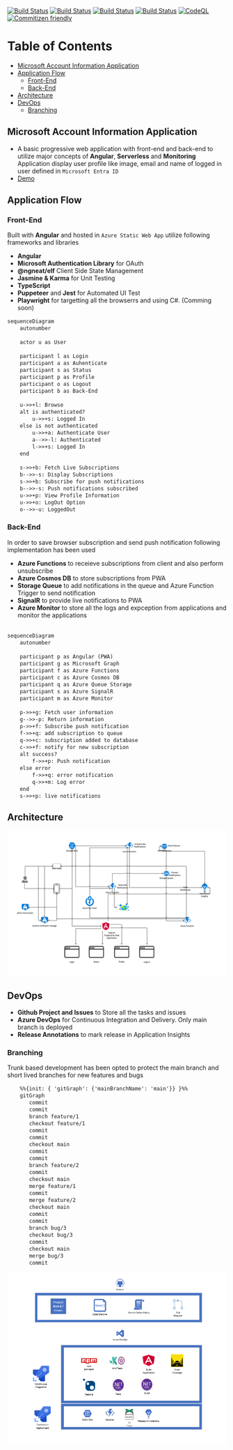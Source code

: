 [![Build Status](https://dev.azure.com/talha0113/Open%20Source/_apis/build/status%2Fmicrosoft-account-profile-information%2Finfrastructure?branchName=main&label=infrastructure)](https://dev.azure.com/talha0113/Open%20Source/_build/latest?definitionId=58&branchName=main)
[![Build Status](https://dev.azure.com/talha0113/Open%20Source/_apis/build/status%2Fmicrosoft-account-profile-information%2Fnotification-service?branchName=main&label=notification-service)](https://dev.azure.com/talha0113/Open%20Source/_build/latest?definitionId=59&branchName=main)
[![Build Status](https://dev.azure.com/talha0113/Open%20Source/_apis/build/status%2Fmicrosoft-account-profile-information%2Fprogressive-web-app?branchName=main&label=progressive-web-app)](https://dev.azure.com/talha0113/Open%20Source/_build/latest?definitionId=60&branchName=main)
[![Build Status](https://dev.azure.com/talha0113/Open%20Source/_apis/build/status%2Fmicrosoft-account-profile-information%2Fpuppeteer?branchName=main&label=puppeteer)](https://dev.azure.com/talha0113/Open%20Source/_build/latest?definitionId=61&branchName=main)
[![CodeQL](https://github.com/talha0113/microsoft-account-profile-information/actions/workflows/github-code-scanning/codeql/badge.svg?branch=main)](https://github.com/talha0113/microsoft-account-profile-information/actions/workflows/github-code-scanning/codeql)
[![Commitizen friendly](https://img.shields.io/badge/commitizen-friendly-brightgreen.svg)](http://commitizen.github.io/cz-cli/)

# Table of Contents
- [Microsoft Account Information Application](#microsoft-account-information-application)
- [Application Flow](#application-flow)
    - [Front-End](#front-end)
    - [Back-End](#back-end)
- [Architecture](#architecture)
- [DevOps](#devops)
    - [Branching](#branching)

## Microsoft Account Information Application
- A basic progressive web application with front-end and back-end to utilize major concepts of **Angular**, **Serverless** and **Monitoring**
Application display user profile like image, email and name of logged in user defined in `Microsoft Entra ID`
- [Demo](https://fde-msaccprofinfo-dev-001-daa3b0a8bxbdgfc8.z01.azurefd.net)

## Application Flow
### Front-End
Built with **Angular** and hosted in `Azure Static Web App` utilize following frameworks and libraries
  - **Angular**
  - **Microsoft Authentication Library** for OAuth
  - **@ngneat/elf** Client Side State Management
  - **Jasmine & Karma** for Unit Testing
  - **TypeScript**
  - **Puppeteer** and **Jest** for Automated UI Test
  - **Playwright** for targetting all the browserrs and using C#. (Comming soon)

``` mermaid
sequenceDiagram
    autonumber

    actor u as User

    participant l as Login
    participant a as Auhenticate
    participant s as Status
    participant p as Profile
    participant o as Logout
    participant b as Back-End
    
    u->>+l: Browse
    alt is authenticated?
        u->>+s: Logged In
    else is not authenticated
        u->>+a: Authenticate User
        a-->>-l: Authenticated
        l->>+s: Logged In
    end
    
    s->>+b: Fetch Live Subscriptions
    b-->>-s: Display Subscriptions
    s->>+b: Subscribe for push notifications
    b-->>-s: Push notifications subscribed
    u->>+p: View Profile Information
    u->>+o: LogOut Option
    o-->>-u: LoggedOut 
```    

### Back-End
In order to save browser subscription and send push notification following implementation has been used
  - **Azure Functions** to receieve subscriptions from client and also perform unsubscribe
  - **Azure Cosmos DB** to store subscriptions from PWA
  - **Storage Queue** to add notifications in the queue and Azure Function Trigger to send notification
  - **SignalR** to provide live notifications to PWA
  - **Azure Monitor** to store all the logs and expception from applications and monitor the applications

``` mermaid

sequenceDiagram
    autonumber

    participant p as Angular (PWA)
    participant g as Microsoft Graph
    participant f as Azure Functions
    participant c as Azure Cosmos DB
    participant q as Azure Queue Storage
    participant s as Azure SignalR
    participant m as Azure Monitor
    
    p->>+g: Fetch user information
    g-->>-p: Return information
    p->>+f: Subscribe push notification
    f->>+q: add subscription to queue
    q->>+c: subscription added to database
    c->>+f: notify for new subscription
    alt success?
        f->>+p: Push notification
    else error
        f->>+q: error notification 
        q->>+m: Log error
    end
    s->>+p: live notifications
```

## Architecture
![Architecture Diagram](./diagrams/Stack.png)

## DevOps
  - **Github Project and Issues** to Store all the tasks and issues
  - **Azure DevOps** for Continuous Integration and Delivery. Only main branch is deployed
  - **Release Annotations** to mark release in Application Insights
### Branching
Trunk based development has been opted to protect the main branch and short lived branches for new features and bugs
``` mermaid
    %%{init: { 'gitGraph': {'mainBranchName': 'main'}} }%%
    gitGraph
       commit
       commit
       branch feature/1
       checkout feature/1
       commit
       commit
       checkout main
       commit
       commit
       branch feature/2
       commit
       checkout main
       merge feature/1
       commit
       merge feature/2
       checkout main
       commit
       commit
       branch bug/3
       checkout bug/3
       commit
       checkout main
       merge bug/3
       commit
```
![Development LifeCycle Diagram](./diagrams/DevelopmentLifeCycle.png)
